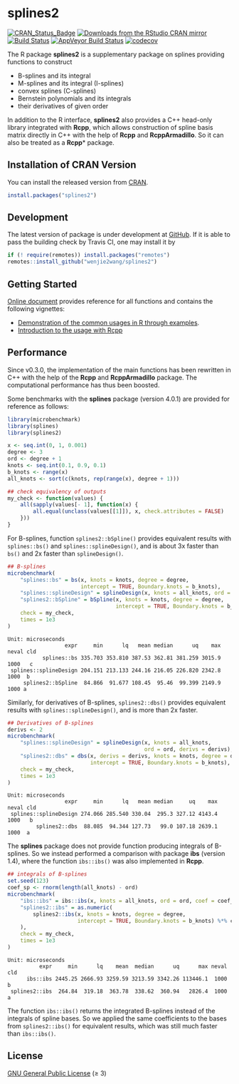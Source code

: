 splines2
================

[![CRAN\_Status\_Badge](https://www.r-pkg.org/badges/version/splines2)](https://CRAN.R-project.org/package=splines2)
[![Downloads from the RStudio CRAN
mirror](https://cranlogs.r-pkg.org/badges/splines2)](https://CRAN.R-project.org/package=splines2)
[![Build
Status](https://travis-ci.org/wenjie2wang/splines2.svg?branch=master)](https://travis-ci.org/wenjie2wang/splines2)
[![AppVeyor Build
Status](https://ci.appveyor.com/api/projects/status/bvoso7nxchg1incb/branch/master?svg=true)](https://ci.appveyor.com/project/wenjie2wang/splines2)
[![codecov](https://codecov.io/gh/wenjie2wang/splines2/branch/master/graph/badge.svg)](https://codecov.io/gh/wenjie2wang/splines2)

The R package **splines2** is a supplementary package on splines
providing functions to construct

  - B-splines and its integral
  - M-splines and its integral (I-splines)
  - convex splines (C-splines)
  - Bernstein polynomials and its integrals
  - their derivatives of given order

In addition to the R interface, **splines2** also provides a C++
head-only library integrated with **Rcpp**, which allows construction of
spline basis matrix directly in C++ with the help of **Rcpp** and
**RcppArmadillo**. So it can also be treated as a **Rcpp**\* package.

## Installation of CRAN Version

You can install the released version from
[CRAN](https://CRAN.R-project.org/package=splines2).

``` r
install.packages("splines2")
```

## Development

The latest version of package is under development at
[GitHub](https://github.com/wenjie2wang/splines2). If it is able to pass
the building check by Travis CI, one may install it by

``` r
if (! require(remotes)) install.packages("remotes")
remotes::install_github("wenjie2wang/splines2")
```

## Getting Started

[Online document](https://wenjie-stat.me/splines2) provides reference
for all functions and contains the following vignettes:

  - [Demonstration of the common usages in R through
    examples](https://wenjie-stat.me/splines2/articles/splines2-intro).
  - [Introduction to the usage with
    Rcpp](https://wenjie-stat.me/splines2/articles/splines2-wi-rcpp)

## Performance

Since v0.3.0, the implementation of the main functions has been
rewritten in C++ with the help of the **Rcpp** and **RcppArmadillo**
package. The computational performance has thus been boosted.

Some benchmarks with the **splines** package (version 4.0.1) are
provided for reference as follows:

``` r
library(microbenchmark)
library(splines)
library(splines2)

x <- seq.int(0, 1, 0.001)
degree <- 3
ord <- degree + 1
knots <- seq.int(0.1, 0.9, 0.1)
b_knots <- range(x)
all_knots <- sort(c(knots, rep(range(x), degree + 1)))

## check equivalency of outputs
my_check <- function(values) {
    all(sapply(values[- 1], function(x) {
        all.equal(unclass(values[[1]]), x, check.attributes = FALSE)
    }))
}
```

For B-splines, function `splines2::bSpline()` provides equivalent
results with `splines::bs()` and `splines::splineDesign()`, and is about
3x faster than `bs()` and 2x faster than `splineDesign()`.

``` r
## B-splines
microbenchmark(
    "splines::bs" = bs(x, knots = knots, degree = degree,
                       intercept = TRUE, Boundary.knots = b_knots),
    "splines::splineDesign" = splineDesign(x, knots = all_knots, ord = ord),
    "splines2::bSpline" = bSpline(x, knots = knots, degree = degree,
                                  intercept = TRUE, Boundary.knots = b_knots),
    check = my_check,
    times = 1e3
)
```

``` 
Unit: microseconds
                  expr     min      lq   mean median      uq    max neval cld
           splines::bs 335.703 353.810 387.53 362.81 381.259 3015.9  1000   c
 splines::splineDesign 204.151 213.133 244.16 216.05 226.820 2342.8  1000  b 
     splines2::bSpline  84.866  91.677 108.45  95.46  99.399 2149.9  1000 a  
```

Similarly, for derivatives of B-splines, `splines2::dbs()` provides
equivalent results with `splines::splineDesign()`, and is more than 2x
faster.

``` r
## Derivatives of B-splines
derivs <- 2
microbenchmark(
    "splines::splineDesign" = splineDesign(x, knots = all_knots,
                                           ord = ord, derivs = derivs),
    "splines2::dbs" = dbs(x, derivs = derivs, knots = knots, degree = degree,
                          intercept = TRUE, Boundary.knots = b_knots),
    check = my_check,
    times = 1e3
)
```

    Unit: microseconds
                      expr     min      lq   mean median     uq    max neval cld
     splines::splineDesign 274.066 285.540 330.04  295.3 327.12 4143.4  1000   b
             splines2::dbs  88.085  94.344 127.73   99.0 107.18 2639.1  1000  a 

The **splines** package does not provide function producing integrals of
B-splines. So we instead performed a comparison with package **ibs**
(version 1.4), where the function `ibs::ibs()` was also implemented in
**Rcpp**.

``` r
## integrals of B-splines
set.seed(123)
coef_sp <- rnorm(length(all_knots) - ord)
microbenchmark(
    "ibs::ibs" = ibs::ibs(x, knots = all_knots, ord = ord, coef = coef_sp),
    "splines2::ibs" = as.numeric(
        splines2::ibs(x, knots = knots, degree = degree,
                      intercept = TRUE, Boundary.knots = b_knots) %*% coef_sp
    ),
    check = my_check,
    times = 1e3
)
```

    Unit: microseconds
              expr     min      lq    mean  median      uq      max neval cld
          ibs::ibs 2445.25 2666.93 3259.59 3213.59 3342.26 113446.1  1000   b
     splines2::ibs  264.84  319.18  363.78  338.62  360.94   2826.4  1000  a 

The function `ibs::ibs()` returns the integrated B-splines instead of
the integrals of spline bases. So we applied the same coefficients to
the bases from `splines2::ibs()` for equivalent results, which was still
much faster than `ibs::ibs()`.

## License

[GNU General Public License](https://www.gnu.org/licenses/) (≥ 3)
